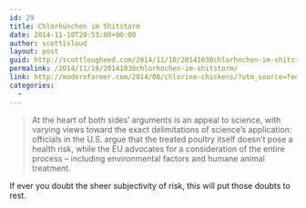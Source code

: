 ```yaml
---
id: 29
title: Chlorhünchen im Shitstorm
date: 2014-11-10T20:53:00+00:00
author: scottisloud
layout: post
guid: http://scottlougheed.com/2014/11/10/20141030chlorhnchen-im-shitstorm/
permalink: /2014/11/10/20141030chlorhnchen-im-shitstorm/
link: http://modernfarmer.com/2014/08/chlorine-chickens/?utm_source=feedly&utm_reader=feedly&utm_medium=rss&utm_campaign=chlorine-chickens
categories:
  - 
---
```

> At the heart of both sides’ arguments is an appeal to science, with varying views toward the exact delimitations of science’s application: officials in the U.S. argue that the treated poultry itself doesn’t pose a health risk, while the EU advocates for a consideration of the entire process – including environmental factors and humane animal treatment.

If ever you doubt the sheer subjectivity of risk, this will put those doubts to rest.&nbsp;

 
